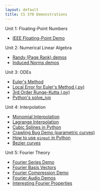 ```yaml
---
layout: default
title: CS 370 Demonstrations
---
```


Unit 1: Floating-Point Numbers
- [IEEE Floating-Point Demo](https://jorchard.github.io/floating-point/IEEE_FP_standard.html)

Unit 2: Numerical Linear Algebra
- [Randy (Page Rank) demos](https://jorchard.github.io/linalg/Randy_demos.html)
- [Induced Norms demos](https://jorchard.github.io/linalg/induced_norms.html)

Unit 3: ODEs
- [Euler's Method](https://jorchard.github.io/odes/Euler_demo.html)
- [Local Error for Euler's Method (.py)](https://jorchard.github.io/odes/Euler_error_demo.py)
- [3rd Order Runge-Kutta (.py)](https://jorchard.github.io/odes/rk3.py)
- [Python's solve_ivp](https://jorchard.github.io/odes/ode_suite_demos.html)

Unit 4: Interpolation
- [Monomial Interpolation](https://jorchard.github.io/interp/Monomial_Interpolation.html)
- [Lagrange Interpolation](https://jorchard.github.io/interp/Lagrange.html)
- [Cubic Splines in Python](https://jorchard.github.io/interp/simple_spline.html)
- [Crawling Bug Demo (parametric curves)](https://jorchard.github.io/interp/crawling_bug_demo.py)
- [How to use `ginput` in Python](https://jorchard.github.io/interp/ginput_demo.html)
- [Bezier curves](https://jorchard.github.io/interp/Bezier.html)

Unit 5: Fourier Theory
- [Fourier Series Demo](https://jorchard.github.io/Fourier/Fourier_series_demo.html)
- [Fourier Basis Vectors](https://jorchard.github.io/Fourier/basis_vectors.html)
- [Fourier Compression Demo](https://jorchard.github.io/Fourier/Compression_Demo.html)
- [Fourier Audio Demos](https://jorchard.github.io/Fourier/Fourier_audio_demos.html)
- [Interesting Fourier Properties](https://jorchard.github.io/Fourier/Fourier_Demos.html)
